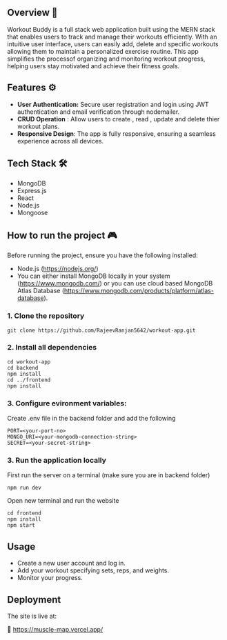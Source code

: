 ## Overview 🔎
Workout Buddy is a full stack web application built using the MERN stack that enables users to track and manage their workouts efficiently.
With an intuitive user interface, users can easily add, delete and specific workouts allowing them to maintain a personalized exercise 
routine. This app simplifies the processof organizing and monitoring workout progress, helping users stay motivated and achieve their fitness goals.

## Features ⚙️
- <b>User Authentication:</b> Secure user registration and login using JWT authentication and email verification through nodemailer.
- <b>CRUD Operation</b> : Allow users to create , read , update and delete thier workout plans.
- <b>Responsive Design</b>: The app is fully responsive, ensuring a seamless experience across all devices.

## Tech Stack 🛠️
- MongoDB
- Express.js
- React
- Node.js
- Mongoose

## How to run the project 🎮

Before running the project, ensure you have the following installed:
- Node.js (https://nodejs.org/)
- You can either install MongoDB locally in your system (https://www.mongodb.com/) or you can use cloud based MongoDB Atlas Database (https://www.mongodb.com/products/platform/atlas-database).

### 1. Clone the repository

    git clone https://github.com/RajeevRanjan5642/workout-app.git
    
### 2. Install all dependencies

    cd workout-app
    cd backend
    npm install
    cd ../frontend
    npm install
    
### 3. Configure evironment variables:
Create .env file in the backend folder and add the following

    PORT=<your-port-no>
    MONGO_URI=<your-mongodb-connection-string>
    SECRET=<your-secret-string>
    
### 3. Run the application locally
First run the server on a terminal (make sure you are in backend folder)
    
    npm run dev
    
Open new terminal and run the website 

    cd frontend
    npm install
    npm start
    
## Usage
- Create a new user account and log in.
- Add your workout specifying sets, reps, and weights.
- Monitor your progress.

## Deployment

The site is live at:

🔗 https://muscle-map.vercel.app/
